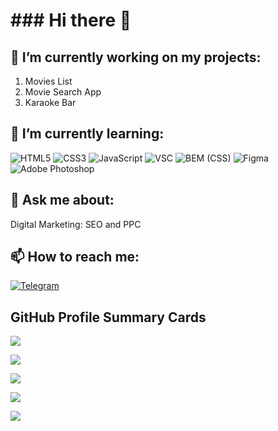 <h1>### Hi there 👋</h1>

<!--
**guridovme/guridovme** is a ✨ _special_ ✨ repository because its `README.md` (this file) appears on your GitHub profile.

Here are some ideas to get you started:-->

<h2>🔭 I’m currently working on my projects:</h2>
<ol>
  <li>Movies List</li>
  <li>Movie Search App</li>
  <li>Karaoke Bar</li>
</ol>

<h2>🌱 I’m currently learning:</h2>
<p>
            
<img src="https://camo.githubusercontent.com/49fbb99f92674cc6825349b154b65aaf4064aec465d61e8e1f9fb99da3d922a1/68747470733a2f2f696d672e736869656c64732e696f2f62616467652f68746d6c352d2532334533344632362e7376673f7374796c653d666f722d7468652d6261646765266c6f676f3d68746d6c35266c6f676f436f6c6f723d7768697465" alt="HTML5" data-canonical-src="https://img.shields.io/badge/html5-%23E34F26.svg?style=for-the-badge&amp;logo=html5&amp;logoColor=white" style="max-width: 100%;">

<img src="https://camo.githubusercontent.com/e6b67b27998fca3bccf4c0ee479fc8f9de09d91f389cccfbe6cb1e29c10cfbd7/68747470733a2f2f696d672e736869656c64732e696f2f62616467652f637373332d2532333135373242362e7376673f7374796c653d666f722d7468652d6261646765266c6f676f3d63737333266c6f676f436f6c6f723d7768697465" alt="CSS3" data-canonical-src="https://img.shields.io/badge/css3-%231572B6.svg?style=for-the-badge&amp;logo=css3&amp;logoColor=white" style="max-width: 100%;">

<img src="https://camo.githubusercontent.com/aeddc848275a1ffce386dc81c04541654ca07b2c43bbb8ad251085c962672aea/68747470733a2f2f696d672e736869656c64732e696f2f62616467652f6a6176617363726970742d2532333332333333302e7376673f7374796c653d666f722d7468652d6261646765266c6f676f3d6a617661736372697074266c6f676f436f6c6f723d253233463744463145" alt="JavaScript" data-canonical-src="https://img.shields.io/badge/javascript-%23323330.svg?style=for-the-badge&amp;logo=javascript&amp;logoColor=%23F7DF1E" style="max-width: 100%;">


<img src="https://camo.githubusercontent.com/db2e8563f94809db772bc997b9343839b1bc741a944f0f643681e255d584b143/68747470733a2f2f696d672e736869656c64732e696f2f62616467652f2d5653436f64652d6363636363633f7374796c653d666f722d7468652d6261646765266c6f676f3d76697375616c73747564696f636f6465266c6f676f436f6c6f723d626c7565" alt="VSC" data-canonical-src="https://img.shields.io/badge/-VSCode-cccccc?style=for-the-badge&amp;logo=visualstudiocode&amp;logoColor=blue" style="max-width: 100%;">

<img src="https://camo.githubusercontent.com/e8f81b3992911af57c40902879d9213412e02fe31cc06932309a9cc4d5764c5b/68747470733a2f2f696d672e736869656c64732e696f2f62616467652f2d42454d25323028435353292d77686974653f7374796c653d666f722d7468652d6261646765266c6f676f3d62656d266c6f676f436f6c6f723d626c61636b" alt="BEM (CSS)" data-canonical-src="https://img.shields.io/badge/-BEM%20(CSS)-white?style=for-the-badge&amp;logo=bem&amp;logoColor=black" style="max-width: 100%;">

<img src="https://camo.githubusercontent.com/24294a014ce810b667738ba35786dcf872bd88c4126364cc94a0975c359ef2fc/68747470733a2f2f696d672e736869656c64732e696f2f62616467652f2d4669676d612d4536453646413f7374796c653d666f722d7468652d6261646765266c6f676f3d4669676d61266c6f676f436f6c6f723d384230303030" alt="Figma" data-canonical-src="https://img.shields.io/badge/-Figma-E6E6FA?style=for-the-badge&amp;logo=Figma&amp;logoColor=8B0000" style="max-width: 100%;">

<img src="https://camo.githubusercontent.com/a21ac6bbc275f7e4a4ecd4a9b95985b8bfdfe6846e4e2248ed0d3d7f40962005/68747470733a2f2f696d672e736869656c64732e696f2f62616467652f2d50686f746f73686f702d3730383039303f7374796c653d666f722d7468652d6261646765266c6f676f3d61646f626570686f746f73686f70266c6f676f436f6c6f723d303046464646" alt="Adobe Photoshop" data-canonical-src="https://img.shields.io/badge/-Photoshop-708090?style=for-the-badge&amp;logo=adobephotoshop&amp;logoColor=00FFFF" style="max-width: 100%;">

</p>
<h2>💬 Ask me about:</h2>
Digital Marketing: SEO and PPC
<h2>📫 How to reach me:</h2>
<a href="https://t.me/guridovme" rel="nofollow"><img src="https://camo.githubusercontent.com/8a8dddad66988843eb01219c9e0e66783e879593522f707f72308eaa71f764e6/68747470733a2f2f696d672e736869656c64732e696f2f62616467652f2d54656c656772616d2d3039303930393f7374796c653d736f6369616c266c6f676f3d54656c656772616d266c6f676f436f6c6f723d323741304439" alt="Telegram" data-canonical-src="https://img.shields.io/badge/-Telegram-090909?style=social&amp;logo=Telegram&amp;logoColor=27A0D9" style="max-width: 100%;"></a>
<h2>GitHub Profile Summary Cards</h2>

![](http://github-profile-summary-cards.vercel.app/api/cards/profile-details?username=guridovme&theme=default)

![](http://github-profile-summary-cards.vercel.app/api/cards/repos-per-language?username=guridovme&theme=default)

![](http://github-profile-summary-cards.vercel.app/api/cards/most-commit-language?username=guridovme&theme=default)

![](http://github-profile-summary-cards.vercel.app/api/cards/stats?username=guridovme&theme=default)

![](http://github-profile-summary-cards.vercel.app/api/cards/productive-time?username=guridovme&theme=default&utcOffset=8)



